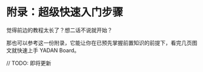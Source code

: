 # 附录：超级快速入门步骤  
  
觉得前边的教程太长了？想二话不说就开始？  
  
那也可以参考这一份附录，它能让你在已预先掌握前置知识的前提下，看完几页图文就快速上手 YADAN Board。  
  
// TODO: 即将更新